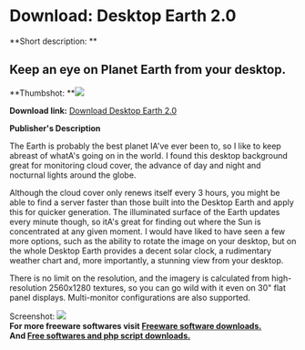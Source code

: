 # Download: Desktop Earth 2.0

**Short description: **

## Keep an eye on Planet Earth from your desktop.

  
**Thumbshot: **![](http://www.freewarefiles.com/screenshot/desktopearth_md.jpg)   
  
**Download link:** [Download Desktop Earth 2.0](http://freesoftwares.boysofts.com/Desktop-Earth_program_48360.html)  
  

**Publisher's Description**  
  

The Earth is probably the best planet IA've ever been to, so I like to keep
abreast of whatA's going on in the world. I found this desktop background
great for monitoring cloud cover, the advance of day and night and nocturnal
lights around the globe.

Although the cloud cover only renews itself every 3 hours, you might be able
to find a server faster than those built into the Desktop Earth and apply this
for quicker generation. The illuminated surface of the Earth updates every
minute though, so itA's great for finding out where the Sun is concentrated at
any given moment. I would have liked to have seen a few more options, such as
the ability to rotate the image on your desktop, but on the whole Desktop
Earth provides a decent solar clock, a rudimentary weather chart and, more
importantly, a stunning view from your desktop.

There is no limit on the resolution, and the imagery is calculated from high-
resolution 2560x1280 textures, so you can go wild with it even on 30" flat
panel displays. Multi-monitor configurations are also supported.

  
  
Screenshot: ![](http://www.freewarefiles.com/screenshot/desktopearth.jpg)  
**For more freeware softwares visit [Freeware software downloads.](http://freesoftwares.boysofts.com/)**   
**And [Free softwares and php script downloads.](http://www.boysofts.com/)**

